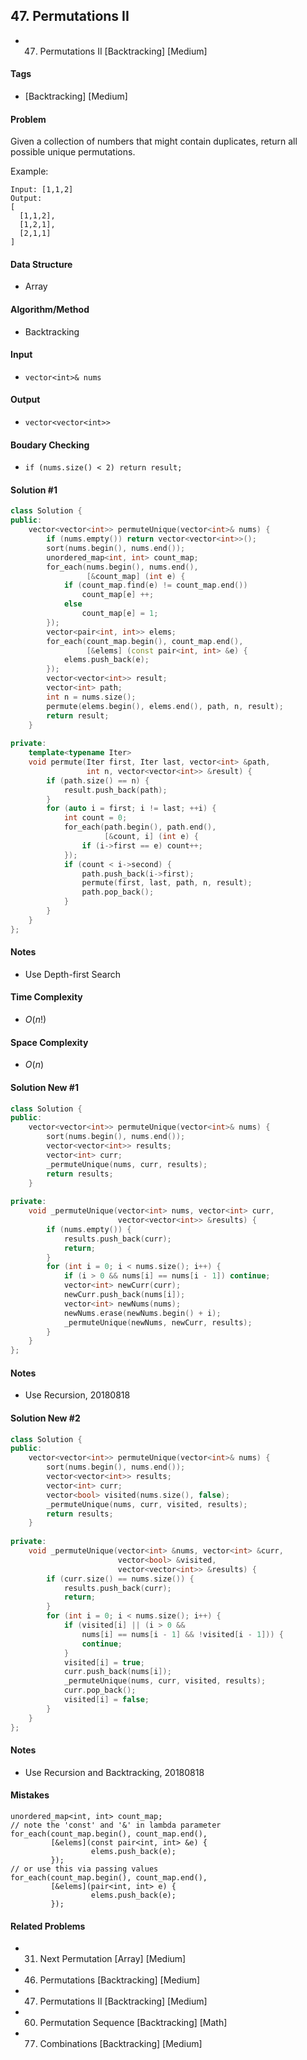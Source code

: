 ## 47. Permutations II
- 47. Permutations II [Backtracking] [Medium]

#### Tags
- [Backtracking] [Medium]

#### Problem
Given a collection of numbers that might contain duplicates, return all possible unique permutations.

Example:

    Input: [1,1,2]
    Output:
    [
      [1,1,2],
      [1,2,1],
      [2,1,1]
    ]

#### Data Structure
- Array

#### Algorithm/Method
- Backtracking

#### Input
- `vector<int>& nums`

#### Output
- `vector<vector<int>>`

#### Boudary Checking
- `if (nums.size() < 2) return result;`

#### Solution #1
``` C++
class Solution {
public:
    vector<vector<int>> permuteUnique(vector<int>& nums) {
        if (nums.empty()) return vector<vector<int>>();
        sort(nums.begin(), nums.end());
        unordered_map<int, int> count_map;
        for_each(nums.begin(), nums.end(),
                 [&count_map] (int e) {
            if (count_map.find(e) != count_map.end())
                count_map[e] ++;
            else
                count_map[e] = 1;
        });
        vector<pair<int, int>> elems;
        for_each(count_map.begin(), count_map.end(),
                 [&elems] (const pair<int, int> &e) {
            elems.push_back(e);
        });
        vector<vector<int>> result;
        vector<int> path;
        int n = nums.size();
        permute(elems.begin(), elems.end(), path, n, result);
        return result;
    }
    
private:
    template<typename Iter>
    void permute(Iter first, Iter last, vector<int> &path,
                 int n, vector<vector<int>> &result) {
        if (path.size() == n) {
            result.push_back(path);
        }
        for (auto i = first; i != last; ++i) {
            int count = 0;
            for_each(path.begin(), path.end(),
                     [&count, i] (int e) {
                if (i->first == e) count++;
            });
            if (count < i->second) {
                path.push_back(i->first);
                permute(first, last, path, n, result);
                path.pop_back();
            }
        }
    }
};
```

#### Notes
- Use Depth-first Search

#### Time Complexity
- $O(n!)$

#### Space Complexity
- $O(n)$

#### Solution New #1
``` C++
class Solution {
public:
    vector<vector<int>> permuteUnique(vector<int>& nums) {
        sort(nums.begin(), nums.end());
        vector<vector<int>> results;
        vector<int> curr;
        _permuteUnique(nums, curr, results);
        return results;
    }
    
private:
    void _permuteUnique(vector<int> nums, vector<int> curr, 
                        vector<vector<int>> &results) {
        if (nums.empty()) {
            results.push_back(curr);
            return;
        }
        for (int i = 0; i < nums.size(); i++) {
            if (i > 0 && nums[i] == nums[i - 1]) continue;
            vector<int> newCurr(curr);
            newCurr.push_back(nums[i]);
            vector<int> newNums(nums);
            newNums.erase(newNums.begin() + i);
            _permuteUnique(newNums, newCurr, results);
        }
    }
};
```

#### Notes
- Use Recursion, 20180818

#### Solution New #2
``` C++
class Solution {
public:
    vector<vector<int>> permuteUnique(vector<int>& nums) {
        sort(nums.begin(), nums.end());
        vector<vector<int>> results;
        vector<int> curr;
        vector<bool> visited(nums.size(), false);
        _permuteUnique(nums, curr, visited, results);
        return results;
    }
    
private:
    void _permuteUnique(vector<int> &nums, vector<int> &curr, 
                        vector<bool> &visited, 
                        vector<vector<int>> &results) {
        if (curr.size() == nums.size()) {
            results.push_back(curr);
            return;
        }
        for (int i = 0; i < nums.size(); i++) {
            if (visited[i] || (i > 0 && 
                nums[i] == nums[i - 1] && !visited[i - 1])) {
                continue;
            }
            visited[i] = true;
            curr.push_back(nums[i]);
            _permuteUnique(nums, curr, visited, results);
            curr.pop_back();
            visited[i] = false;
        }
    }
};
```

#### Notes
- Use Recursion and Backtracking, 20180818

#### Mistakes
```
unordered_map<int, int> count_map;
// note the 'const' and '&' in lambda parameter
for_each(count_map.begin(), count_map.end(),
         [&elems](const pair<int, int> &e) {
                  elems.push_back(e);
         });
// or use this via passing values
for_each(count_map.begin(), count_map.end(),
         [&elems](pair<int, int> e) {
                  elems.push_back(e);
         });
```

#### Related Problems
- 31. Next Permutation [Array] [Medium]
- 46. Permutations [Backtracking] [Medium]
- 47. Permutations II [Backtracking] [Medium]
- 60. Permutation Sequence [Backtracking] [Math]
- 77. Combinations [Backtracking] [Medium]

